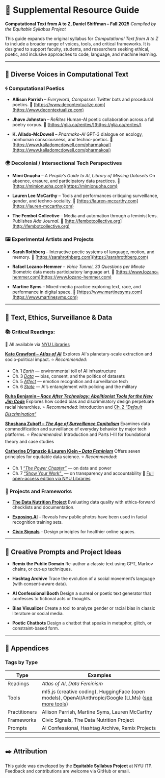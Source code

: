 # 📘 Supplemental Resource Guide

**Computational Text from A to Z, Daniel Shiffman – Fall 2025**
_Compiled by the Equitable Syllabus Project_

This guide expands the original syllabus for _Computational Text from A to Z_ to include a broader range of voices, tools, and critical frameworks. It is designed to support faculty, students, and researchers seeking ethical, poetic, and inclusive approaches to code, language, and machine learning.

---

## 🧠 Diverse Voices in Computational Text

### 🌀 Computational Poetics

- **Allison Parrish** – _Everyword_, _Compasses_
  Twitter bots and procedural poetics.
  🔗 [https://www.decontextualize.com](https://www.decontextualize.com)

- **Jhave Johnston** – _ReRites_
  Human-AI poetic collaboration across a full poetry corpus.
  🔗 [https://glia.ca/rerites/](https://glia.ca/rerites/)

- **K. Allado-McDowell** – _Pharmako-AI_
  GPT-3 dialogue on ecology, nonhuman consciousness, and techno-poetics.
  🔗 [https://www.kalladomcdowell.com/pharmakoai](https://www.kalladomcdowell.com/pharmakoai)

### 🌍 Decolonial / Intersectional Tech Perspectives

- **Mimi Ọnụọha** – _A People’s Guide to AI_, _Library of Missing Datasets_
  On absence, erasure, and participatory data practices.
  🔗 [https://mimionuoha.com](https://mimionuoha.com)

- **Lauren Lee McCarthy** –
  Tools and performances critiquing surveillance, gender, and techno-sociality.
  🔗 [https://lauren-mccarthy.com](https://lauren-mccarthy.com)

- **The Fembot Collective** –
  Media and automation through a feminist lens. Publishes _Ada Journal_.
  🔗 [http://fembotcollective.org](http://fembotcollective.org)

### 🖼️ Experimental Artists and Projects

- **Sarah Rothberg** –
  Interactive poetic systems of language, motion, and memory.
  🔗 [https://sarahrothberg.com](https://sarahrothberg.com)

- **Rafael Lozano-Hemmer** – _Voice Tunnel_, _33 Questions per Minute_
  Biometric data meets participatory language art.
  🔗 [https://www.lozano-hemmer.com](https://www.lozano-hemmer.com)

- **Martine Syms** –
  Mixed-media practice exploring text, race, and performance in digital space.
  🔗 [https://www.martinesyms.com](https://www.martinesyms.com)

---

## 🔐 Text, Ethics, Surveillance & Data

### 📚 Critical Readings:

🔗 All available via [NYU Libraries](https://library.nyu.edu/)

**[Kate Crawford – _Atlas of AI_](https://search.library.nyu.edu/permalink/01NYU_INST/1d6v258/alma990080806190107876)**
Explores AI's planetary-scale extraction and socio-political impact.
⭐️ _Recommended_:

- Ch. 1 [_Earth_](https://ebookcentral.proquest.com/lib/nyulibrary-ebooks/reader.action?docID=6478659&ppg=32&c=UERG) — environmental toll of AI infrastructure
- Ch. 3 [_Data_](https://ebookcentral.proquest.com/lib/nyulibrary-ebooks/reader.action?docID=6478659&ppg=98&c=UERG) — bias, consent, and the politics of datasets
- Ch. 5 [_Affect_](https://ebookcentral.proquest.com/lib/nyulibrary-ebooks/reader.action?docID=6478659&ppg=160&c=UERG) — emotion recognition and surveillance tech
- Ch. 6 [_State_](https://ebookcentral.proquest.com/lib/nyulibrary-ebooks/reader.action?docID=6478659&ppg=190&c=UERG) — AI’s entanglement with policing and the military

**[Ruha Benjamin – _Race After Technology: Abolitionist Tools for the New Jim Code_](https://search.library.nyu.edu/permalink/01NYU_INST/1eeerc1/cdi_crossref_citationtrail_10_3917_res_229_0255)**
Explores how coded bias and discriminatory design perpetuate racial hierarchies.
⭐️ _Recommended_: Introduction and [Ch. 2 _“Default Discrimination”_](https://ebookcentral.proquest.com/lib/nyulibrary-ebooks/reader.action?docID=5820427&ppg=78&c=RVBVQg)

**[Shoshana Zuboff – _The Age of Surveillance Capitalism_](https://search.library.nyu.edu/permalink/01NYU_INST/1eeerc1/cdi_crossref_primary_10_1086_710914)**
Examines data commodification and surveillance of everyday behavior by major tech platforms.
⭐️ _Recommended_: Introduction and Parts I–III for foundational theory and case studies

**[Catherine D’Ignazio & Lauren Klein – _Data Feminism_](https://search.library.nyu.edu/discovery/search?query=any,contains,data%20feminism&tab=Unified_Slot&search_scope=CI_NYU_CONSORTIA&vid=01NYU_INST:NYU&offset=0)**
Offers seven principles for equitable data science.
⭐️ _Recommended_:

- Ch. 1 [_“The Power Chapter”_](https://ebookcentral.proquest.com/lib/nyulibrary-ebooks/reader.action?docID=6120950&ppg=30) — on data and power
- Ch. 7 [“Show Your Work”\_]() — on transparency and accountability
  📖 [Full open-access edition via NYU Libraries](https://search.library.nyu.edu/permalink/01NYU_INST/1eeerc1/cdi_askewsholts_vlebooks_9780262358538)

### 🧰 Projects and Frameworks

- **[The Data Nutrition Project](https://datanutrition.org/)**
  Evaluating data quality with ethics-forward checklists and documentation.

- **[Exposing.AI](https://exposing.ai)** –
  Reveals how public photos have been used in facial recognition training sets.

- **[Civic Signals](https://newpublic.org/signals)** –
  Design principles for healthier online spaces.

---

## 🌸 Creative Prompts and Project Ideas

- **Remix the Public Domain**
  Re-author a classic text using GPT, Markov chains, or cut-up techniques.

- **Hashtag Archive**
  Trace the evolution of a social movement’s language (with consent-aware data).

- **AI Confessional Booth**
  Design a surreal or poetic text generator that confesses to fictional acts or thoughts.

- **Bias Visualizer**
  Create a tool to analyze gender or racial bias in classic literature or social media.

- **Poetic Chatbots**
  Design a chatbot that speaks in metaphor, glitch, or constraint-based form.

---

## 📎 Appendices

### Tags by Type

| Type          | Examples                                         |
| ------------- | ------------------------------------------------ |
| Readings      | _Atlas of AI_, _Data Feminism_                   |
| Tools         | ml5.js (creative coding), HuggingFace (open models), OpenAI/Anthropic/Google (LLMs) ([see more tools](ML-TOOLS.md)) |
| Practitioners | Allison Parrish, Martine Syms, Lauren McCarthy   |
| Frameworks    | Civic Signals, The Data Nutrition Project        |
| Prompts       | AI Confessional, Hashtag Archive, Remix Projects |

---

## ✒️ Attribution

This guide was developed by the **Equitable Syllabus Project** at NYU ITP. Feedback and contributions are welcome via GitHub or email.
